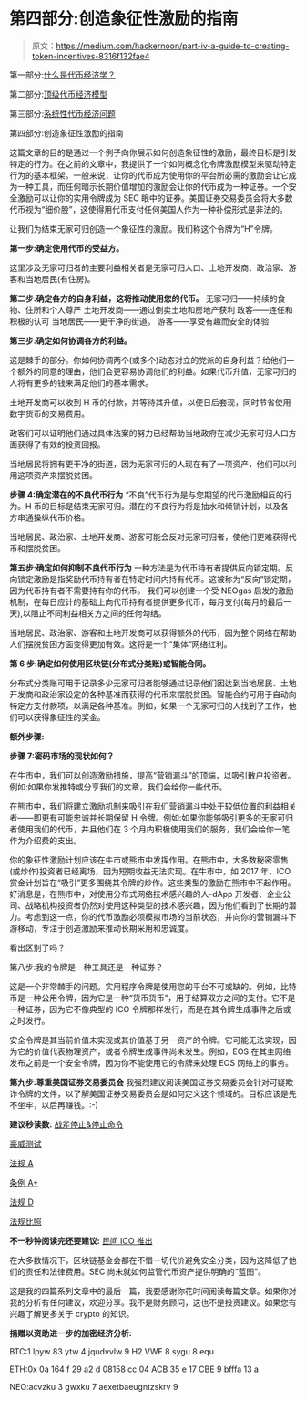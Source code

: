 # 第四部分:创造象征性激励的指南

> 原文：<https://medium.com/hackernoon/part-iv-a-guide-to-creating-token-incentives-8316f132fae4>

第一部分:[什么是代币经济学？](/p/part-i-what-is-token-economics-tokenomics-69bb018c7a96)

第二部分:[顶级代币经济模型](/p/part-ii-top-token-economic-models-1c45ca53446b)

第三部分:[系统性代币经济问题](https://hackernoon.com/part-iii-systematic-token-economic-issues-c30f816063fd)

第四部分:创造象征性激励的指南

这篇文章的目的是通过一个例子向你展示如何创造象征性的激励，最终目标是引发特定的行为。在之前的文章中，我提供了一个如何概念化令牌激励模型来驱动特定行为的基本框架。一般来说，让你的代币成为使用你的平台所必需的激励会让它成为一种工具，而任何暗示长期价值增加的激励会让你的代币成为一种证券。一个安全激励可以让你的实用令牌成为 SEC 眼中的证券。美国证券交易委员会将大多数代币视为“细价股”，这使得用代币支付任何美国人作为一种补偿形式是非法的。

让我们为结束无家可归创造一个象征性的激励。我们称这个令牌为“H”令牌。

**第一步:确定使用代币的受益方。**

这里涉及无家可归者的主要利益相关者是无家可归人口、土地开发商、政治家、游客和当地居民(有住房)。

**第二步:确定各方的自身利益，这将推动使用您的代币。** 无家可归——持续的食物、住所和个人尊严
土地开发商——通过倒卖土地和房地产获利
政客——连任和积极的认可
当地居民——更干净的街道。
游客——享受有趣而安全的体验

**第三步:确定如何协调各方的利益。**

这是棘手的部分。你如何协调两个(或多个)动态对立的党派的自身利益？给他们一个额外的同意的理由，他们会更容易协调他们的利益。如果代币升值，无家可归的人将有更多的钱来满足他们的基本需求。

土地开发商可以收到 H 币的付款，并等待其升值，以便日后套现，同时节省使用数字货币的交易费用。

政客们可以证明他们通过具体法案的努力已经帮助当地政府在减少无家可归人口方面获得了有效的投资回报。

当地居民将拥有更干净的街道，因为无家可归的人现在有了一项资产，他们可以利用这项资产来摆脱贫困。

**步骤 4:确定潜在的不良代币行为** “不良”代币行为是与您期望的代币激励相反的行为。H 币的目标是结束无家可归。潜在的不良行为将是抽水和倾销计划，以及各方串通操纵代币价格。

当地居民、政治家、土地开发商、游客可能会反对无家可归者，使他们更难获得代币和摆脱贫困。

**第五步:确定如何抑制不良代币行为** 一种方法是为代币持有者提供反向锁定期。反向锁定激励是指奖励代币持有者在特定时间内持有代币。这被称为“反向”锁定期，因为代币持有者不需要持有你的代币。
我们可以创建一个受 NEOgas 启发的激励机制，在每日应计的基础上向代币持有者提供更多代币，每月支付(每月的最后一天),以阻止不同利益相关方之间的任何勾结。

当地居民、政治家、游客和土地开发商可以获得额外的代币，因为整个网络在帮助人们摆脱贫困方面变得更加有效。这将是一个“集体”网络红利。

**第 6 步:确定如何使用区块链(分布式分类账)或智能合同。**

分布式分类账可用于记录多少无家可归者能够通过记录他们因达到当地居民、土地开发商和政治家设定的各种基准而获得的代币来摆脱贫困。智能合约可用于自动向特定方支付款项，以满足各种基准。例如，如果一个无家可归的人找到了工作，他们可以获得象征性的奖金。

**额外步骤:**

**步骤 7:密码市场的现状如何？**

在牛市中，我们可以创造激励措施，提高“营销漏斗”的顶端，以吸引散户投资者。例如:如果你发推特或分享我们的文章，我们会给你一些代币。

在熊市中，我们将建立激励机制来吸引在我们营销漏斗中处于较低位置的利益相关者——即更有可能忠诚并长期保留 H 令牌。例如:如果你能够吸引更多的无家可归者使用我们的代币，并且他们在 3 个月内积极使用我们的服务，我们会给你一笔作为介绍费的支出。

你的象征性激励计划应该在牛市或熊市中发挥作用。在熊市中，大多数秘密零售(或炒作)投资者已经离场，因为短期收益无法实现。在牛市中，如 2017 年，ICO 赏金计划旨在“吸引”更多围绕其令牌的炒作。这些类型的激励在熊市中不起作用。好消息是，在熊市中，对使用分布式网络技术感兴趣的人-dApp 开发者、企业公司、战略机构投资者仍然对使用这种类型的技术感兴趣，因为他们看到了长期的潜力。考虑到这一点，你的代币激励必须模拟市场的当前状态，并向你的营销漏斗下游移动，专注于创造激励来推动长期采用和忠诚度。

看出区别了吗？

第八步:我的令牌是一种工具还是一种证券？

这是一个非常棘手的问题。实用程序令牌是使用您的平台不可或缺的。例如，比特币是一种公用令牌，因为它是一种“货币货币”，用于结算双方之间的支付。它不是一种证券，因为它不像典型的 ICO 令牌那样发行，而是在其令牌生成事件之后或之时发行。

安全令牌是其当前价值未实现或其价值基于另一资产的令牌。它可能无法实现，因为它的价值代表物理资产，或者令牌生成事件尚未发生。例如，EOS 在其主网络发布之前是一个安全令牌，因为你不能使用它的令牌来处理 EOS 网络上的事务。

**第九步:尊重美国证券交易委员会** 我强烈建议阅读美国证券交易委员会针对可疑欺诈令牌的文件，以了解美国证券交易委员会是如何定义这个领域的。目标应该是先不坐牢，以后再赚钱。:-)

**建议秒读数:** [战斧停止&停止命令](https://www.sec.gov/litigation/admin/2018/33-10530.pdf)

[豪威测试](https://www.investopedia.com/terms/h/howey-test.asp)

[法规 A](https://www.sec.gov/smallbusiness/exemptofferings/rega)

[条例 A+](https://www.nyse.com/regulation-a)

[法规 D](https://www.ecfr.gov/cgi-bin/text-idx?SID=e282de4f5c69b6a69c70dd05d5b92d39&mc=true&node=sg17.3.230_1498.sg11&rgn=div7)

[法规比照](https://www.sec.gov/info/smallbus/secg/rccomplianceguide-051316.htm)

**不一秒钟阅读完还要建议:** [民间 ICO 推出](https://www.coindesk.com/proof-of-use-civil-believes-this-ico-model-lets-it-sell-anyone-tokens-legally/)

在大多数情况下，区块链基金会都在不惜一切代价避免安全分类，因为这降低了他们的责任和法律费用。SEC 尚未就如何监管代币资产提供明确的“蓝图”。

这是我的四篇系列文章中的最后一篇，我要感谢你花时间阅读每篇文章。如果你对我的分析有任何建议，欢迎分享。我不是财务顾问，这也不是投资建议。如果您有兴趣了解更多关于 crypto 的知识。

**捐赠以资助进一步的加密经济分析:**

BTC:1 lpyw 83 ytw 4 jqudvvlw 9 H2 VWF 8 sygu 8 equ

ETH:0x 0a 164 f 29 a2 d 08158 cc 04 ACB 35 e 17 CBE 9 bfffa 13 a

NEO:acvzku 3 gwxku 7 aexetbaeugntzskrv 9
